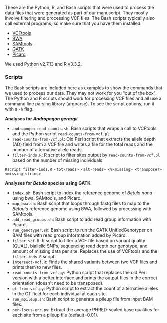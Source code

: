 These are the Python, R, and Bash scripts that were used to process the data files that
were generated as part of our manuscript. They mostly involve filtering and processing VCF files.
The Bash scripts typically also call external programs, so make sure that you have them installed:

 - [VCFtools](https://vcftools.github.io/index.html)
 - [BWA](http://bio-bwa.sourceforge.net/)
 - [SAMtools](http://www.htslib.org/doc/samtools.html)
 - [GATK](https://software.broadinstitute.org/gatk/)
 - [Picard](https://broadinstitute.github.io/picard/)

We used Python v2.7.13 and R v3.3.2.

### Scripts

The Bash scripts are included here as examples to show the commands that we used to process our data. They may not work for you "out of the box". The Python and R scripts should work for processing VCF files and all use a command line parsing library (argparse). To see the script options, run it with a `-h` flag.

**Analyses for _Andropogon gerargii_**

 - `andropogon-read-counts.sh`: Bash scripts that wraps a call to VCFtools and the Python script `read-counts-from-vcf.pl`.
 - `read-counts-from-vcf.pl`: Old Perl script that extracts the allele depth (AD) field from a VCF file and writes a file for the total reads and the number of alternative allele reads.
 - `filter-inds.R`: R script to filter sites output by `read-counts-from-vcf.pl` based on the number of missing individuals.
 ```
 Rscript filter-inds.R <tot-reads> <alt-reads> <%-missing> <transpose?> <missing-string>
 ```

**Analyses for _Betula_ species using GATK**

 - `index.sh`: Bash script to index the reference genome of *Betula nana* using bwa, SAMtools, and Picard.
 - `map_bwa.sh`: Bash script that loops through fastq files to map to the *Betaula* reference genome using BWA, followed by processing with SAMtools.
 - `add_read_groups.sh`: Bash script to add read group information with Picard.
 - `run_genotyper.sh`: Bash script to run the GATK UnifiedGenotyper on BAM files with read group information added by Picard.
 - `filter.vcf.R`: R script to filter a VCF file based on variant quality (QUAL), biallelic SNPs, sequencing read depth per genotype, and amount of missing data per site. Replaces the use of VCFtools and the `filter-inds.R` script.
 - `intersect-vcf.R`: Finds the shared variants between two VCF files and prints them to new files.
 - `read-counts-from-vcf.py`: Python script that replaces the old Perl version with a better interface and prints the output files in the correct orientation (doesn't need to be transposed).
 - `gt-from-vcf.py`: Python script to extract the count of alternative alleles in the GT field for each individual at each site.
 - `run_mpileup.sh`: Bash script to generate a pileup file from input BAM files.
 - `per-locus-err.py`: Extract the average PHRED-scaled base qualities for each site from a pileup file (default=0.01).
